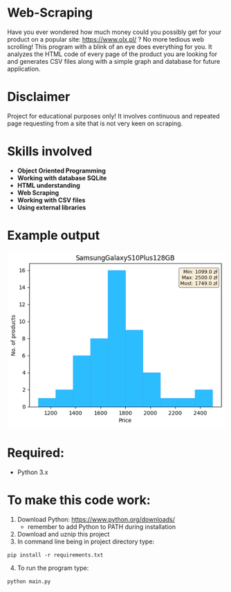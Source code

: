 # Web-Scraping
Have you ever wondered how much money could you possibly get for your product on a popular site: https://www.olx.pl/ ? No more tedious web scrolling! This program with a blink of an eye does everything for you. It analyzes the HTML code of every page of the product you are looking for and generates CSV files along with a simple graph and database for future application.

# Disclaimer
Project for educational purposes only! It involves continuous and repeated page requesting from a site that is not very keen on scraping.

# Skills involved
* **Object Oriented Programming**
* **Working with database SQLite**
* **HTML understanding**
* **Web Scraping**
* **Working with CSV files**
* **Using external libraries**

# Example output
<p align="center">
  <img src="https://raw.githubusercontent.com/Kubson900/Web-Scraping/main/Products/SamsungGalaxyS10Plus128GB/SamsungGalaxyS10Plus128GB_prices_histogram.png">
</p>
            
# Required:
* Python 3.x
# To make this code work:
1. Download Python: https://www.python.org/downloads/
     - remember to add Python to PATH during installation
2. Download and uznip this project
3. In command line being in project directory type:
```
pip install -r requirements.txt
```
4. To run the program type:
```
python main.py
```
